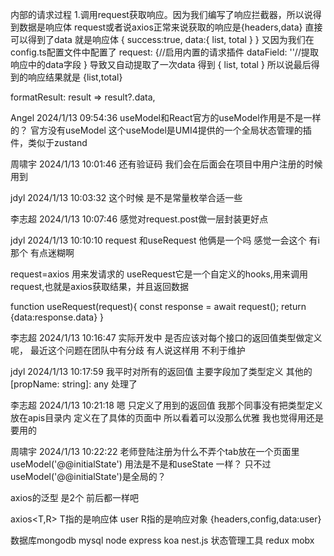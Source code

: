 内部的请求过程
1.调用request获取响应。因为我们编写了响应拦截器，所以说得到数据是响应体
request或者说axios正常来说获取的响应是{headers,data}
直接可以得到了data
就是响应体
{
    success:true,
    data:{
        list,
        total
    }
}
又因为我们在config.ts配置文件中配置了
request: {//启用内置的请求插件
    dataField: ''//提取响应中的data字段
  }
导致又自动提取了一次data
得到
{
        list,
        total
    }
所以说最后得到的响应结果就是
{list,total}



formatResult: result => result?.data,

Angel 2024/1/13 09:54:36
useModel和React官方的useModel作用是不是一样的？
官方没有useModel
这个useModel是UMI4提供的一个全局状态管理的插件，类似于zustand

周啸宇 2024/1/13 10:01:46
还有验证码 我们会在后面会在项目中用户注册的时候用到

jdyl 2024/1/13 10:03:32
这个时候 是不是常量枚举合适一些  

李志超 2024/1/13 10:07:46
感觉对request.post做一层封装更好点

jdyl 2024/1/13 10:10:10
request   和useRequest  他俩是一个吗  感觉一会这个 有i那个 有点迷糊啊


request=axios 用来发请求的
useRequest它是一个自定义的hooks,用来调用request,也就是axios获取结果，并且返回数据


function useRequest(request){
    const response = await request();
    return {data:response.data}
}


李志超 2024/1/13 10:16:47
实际开发中  是否应该对每个接口的返回值类型做定义呢，
最近这个问题在团队中有分歧  有人说这样用  不利于维护

jdyl 2024/1/13 10:17:59
我平时对所有的返回值 主要字段加了类型定义 其他的 [propName: string]: any  处理了

李志超 2024/1/13 10:21:18
嗯 只定义了用到的返回值  我那个同事没有把类型定义放在apis目录内  定义在了具体的页面中  所以看着可以没那么优雅   我也觉得用还是要用的

周啸宇 2024/1/13 10:22:22
老师登陆注册为什么不弄个tab放在一个页面里
useModel('@@initialState') 用法是不是和useState 一样？
只不过useModel('@@initialState')是全局的？

axios的泛型 是2个  前后都一样吧

axios<T,R>
T指的是响应体 user
R指的是响应对象 {headers,config,data:user}


数据库mongodb mysql
node express koa nest.js
状态管理工具 redux mobx 